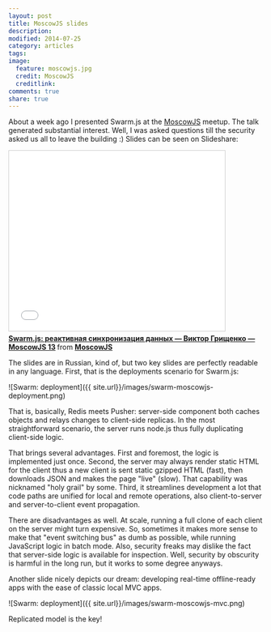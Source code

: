 ```yaml
---
layout: post
title: MoscowJS slides
description: 
modified: 2014-07-25
category: articles
tags: 
image:
  feature: moscowjs.jpg
  credit: MoscowJS
  creditlink: 
comments: true
share: true
---
```


About a week ago I presented Swarm.js at the
[MoscowJS](http://www.moscowjs.ru/) meetup.
The talk generated substantial interest.
Well, I was asked questions till the security asked us all to
leave the building :)
Slides can be seen on Slideshare:

<iframe src="//www.slideshare.net/slideshow/embed_code/37079099"
width="427" height="356" frameborder="0" marginwidth="0"
marginheight="0" scrolling="no" style="border:1px solid #CCC;
border-width:1px; margin-bottom:5px; max-width: 100%;"
allowfullscreen> </iframe> <div style="margin-bottom:5px"> <strong> <a
href="https://www.slideshare.net/moscowjs/swarmjs" title="Swarm.js:
реактивная синхронизация данных — Виктор Грищенко — MoscowJS 13"
target="_blank">Swarm.js: реактивная синхронизация данных — Виктор
Грищенко — MoscowJS 13</a> </strong> from <strong><a
href="http://www.slideshare.net/moscowjs"
target="_blank">MoscowJS</a></strong> </div>

The slides are in Russian, kind of, but two key slides are perfectly
readable in any language.
First, that is the deployments scenario for Swarm.js:

![Swarm: deployment]({{ site.url}}/images/swarm-moscowjs-deployment.png)

That is, basically, Redis meets Pusher: server-side component both
caches objects and relays changes to client-side replicas.
In the most straightforward scenario, the server runs node.js thus
fully duplicating client-side logic.


That brings several advantages.
First and foremost, the logic is implemented just once.
Second, the server may always render static HTML for the client thus a
new client is sent static gzipped HTML (fast), then downloads
JSON and makes the page "live" (slow).
That capability was nicknamed "holy grail" by some.
Third, it streamlines development a lot that code paths are unified for local
and remote operations, also client-to-server and server-to-client event
propagation.


There are disadvantages as well.
At scale, running a full clone of each client on the server
might turn expensive.
So, sometimes it makes more sense to make that "event switching bus" as
dumb as possible, while running JavaScript logic in batch mode.
Also, security freaks may dislike the fact that server-side logic is
available for inspection. Well, security by obscurity is harmful in
the long run, but it works to some degree anyways.

Another slide nicely depicts our dream: developing real-time
offline-ready apps with the ease of classic local MVC apps.

![Swarm: deployment]({{ site.url}}/images/swarm-moscowjs-mvc.png)

Replicated model is the key!
